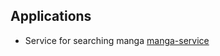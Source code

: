 ## Applications
* Service for searching manga [manga-service](https://github.com/diyliv/manga-service)